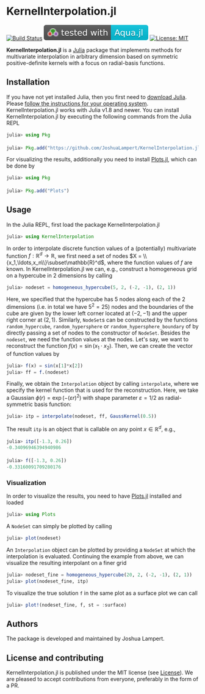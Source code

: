 # KernelInterpolation.jl

[![Build Status](https://github.com/JoshuaLampert/KernelInterpolation.jl/actions/workflows/CI.yml/badge.svg?branch=main)](https://github.com/JoshuaLampert/KernelInterpolation.jl/actions/workflows/CI.yml?query=branch%3Amain)
[![Aqua QA](https://raw.githubusercontent.com/JuliaTesting/Aqua.jl/master/badge.svg)](https://github.com/JuliaTesting/Aqua.jl)
[![License: MIT](https://img.shields.io/badge/License-MIT-success.svg)](https://opensource.org/licenses/MIT)

**KernelInterpolation.jl** is a [Julia](https://julialang.org/) package that implements methods for multivariate interpolation in arbitrary dimension based on symmetric positive-definite kernels with a focus on radial-basis functions.

## Installation
If you have not yet installed Julia, then you first need to [download Julia](https://julialang.org/downloads/). Please [follow the instructions for your operating system](https://julialang.org/downloads/platform/). KernelInterpolation.jl works with Julia v1.8 and newer. You can install KernelInterpolation.jl by executing the following commands from the Julia REPL
```julia
julia> using Pkg

julia> Pkg.add("https://github.com/JoshuaLampert/KernelInterpolation.jl")
```
For visualizing the results, additionally you need to install [Plots.jl](https://github.com/JuliaPlots/Plots.jl), which can be done by
```julia
julia> using Pkg

julia> Pkg.add("Plots")
```

## Usage
In the Julia REPL, first load the package KernelInterpolation.jl
```julia
julia> using KernelInterpolation
```
In order to interpolate discrete function values of a (potentially) multivariate function $f: \mathbb{R}^d\to \mathbb{R}$, we first need a set of nodes $X = \\{x_1,\ldots,x_n\\}\subset\mathbb{R}^d$, where the function values of $f$ are known. In KernelInterpolation.jl we can, e.g., construct a homogeneous grid on a hypercube in 2 dimensions by calling
```julia
julia> nodeset = homogeneous_hypercube(5, 2, (-2, -1), (2, 1))
```
Here, we specified that the hypercube has 5 nodes along each of the 2 dimensions (i.e. in total we have $5^2 = 25$) nodes and the boundaries of the cube are given by the lower left corner located at $(-2, -1)$ and the upper right corner at $(2, 1)$. Similarly, `NodeSet`s can be constructed by the functions `random_hypercube`, `random_hypersphere` or `random_hypersphere_boundary` of by directly passing a set of nodes to the constructor of `NodeSet`. Besides the `nodeset`, we need the function values at the nodes. Let's say, we want to reconstruct the function $f(x) = \sin(x_1\cdot x_2)$. Then, we can create the vector of function values by
```julia
julia> f(x) = sin(x[1]*x[2])
julia> ff = f.(nodeset)
```
Finally, we obtain the `Interpolation` object by calling `interpolate`, where we specify the kernel function that is used for the reconstruction. Here, we take a Gaussian $\phi(r) = \exp(-(\varepsilon r)^2)$ with shape parameter $\varepsilon = 1/2$ as radial-symmetric basis function:
```julia
julia> itp = interpolate(nodeset, ff, GaussKernel(0.5))
```
The result `itp` is an object that is callable on any point $x\in\mathbb{R}^d$, e.g.,
```julia
julia> itp([-1.3, 0.26])
-0.34096946394940986

julia> f([-1.3, 0.26])
-0.33160091709280176
```

### Visualization
In order to visualize the results, you need to have [Plots.jl](https://github.com/JuliaPlots/Plots.jl) installed and loaded
```julia
julia> using Plots
```
A `NodeSet` can simply be plotted by calling
```julia
julia> plot(nodeset)
```
An `Interpolation` object can be plotted by providing a `NodeSet` at which the interpolation is evaluated. Continuing the example from above, we can visualize the resulting interpolant on a finer grid
```julia
julia> nodeset_fine = homogeneous_hypercube(20, 2, (-2, -1), (2, 1))
julia> plot(nodeset_fine, itp)
```
To visualize the true solution `f` in the same plot as a surface plot we can call
```julia
julia> plot!(nodeset_fine, f, st = :surface)
```

## Authors

The package is developed and maintained by Joshua Lampert.

## License and contributing

KernelInterpolation.jl is published under the MIT license (see [License](https://github.com/JoshuaLampert/KernelInterpolation.jl/blob/main/LICENSE)). We are pleased to accept contributions from everyone, preferably in the form of a PR.
